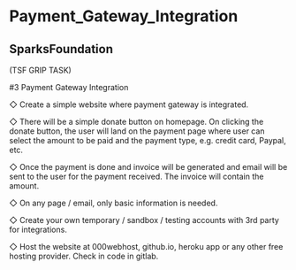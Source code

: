 # Payment_Gateway_Integration

SparksFoundation
-----------------------------------------------------------------------------------------------------------------------------------------------------
(TSF GRIP TASK)

#3 Payment Gateway Integration

◇ Create a simple website where payment gateway is integrated.

◇ There will be a simple donate button on homepage. On clicking the donate button, the user will land on the payment page where
   user can select the amount to be paid and the payment type, e.g. credit card, Paypal, etc.
   
◇ Once the payment is done and invoice will be generated and email will be sent to the user for the payment received. The
   invoice will contain the amount.
   
◇ On any page / email, only basic information is needed.

◇ Create your own temporary / sandbox / testing accounts with 3rd party for integrations.

◇ Host the website at 000webhost, github.io, heroku app or any other free hosting provider. Check in code in gitlab.
